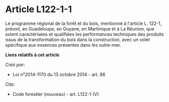 # Article L122-1-1

Le programme régional de la forêt et du bois, mentionné à l'article L. 122-1, prévoit, en Guadeloupe, en Guyane, en
Martinique et à La Réunion, que soient caractérisées et qualifiées les performances techniques des produits issus de la
transformation du bois dans la construction, avec un volet spécifique aux essences présentes dans les outre-mer.

**Liens relatifs à cet article**

_Créé par_:

  - Loi n°2014-1170 du 13 octobre 2014 - art. 86

_Cite_:

  - Code forestier (nouveau) - art. L122-1 (V)
